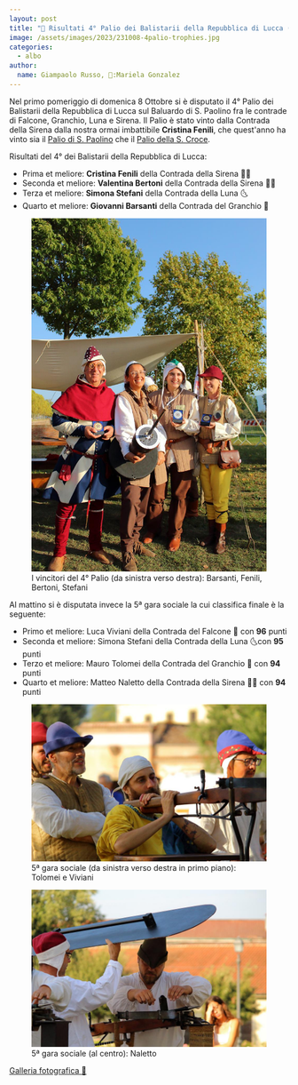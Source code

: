 ```yaml
---
layout: post
title: "🎯 Risultati 4° Palio dei Balistarii della Repubblica di Lucca (e 5ª gara sociale)"
image: /assets/images/2023/231008-4palio-trophies.jpg
categories:
  - albo
author:
  name: Giampaolo Russo, 📸:Mariela Gonzalez
---
```


Nel primo pomeriggio di domenica 8 Ottobre si è disputato il 4° Palio dei Balistarii della Repubblica di Lucca sul Baluardo di S. Paolino fra le contrade di Falcone, Granchio, Luna e Sirena. Il Palio è stato vinto dalla Contrada della Sirena dalla nostra ormai imbattibile **Cristina Fenili**, che quest'anno ha vinto sia il [Palio di S. Paolino](/2023/risultati-49mo-palio-san-paolino) che il [Palio della S. Croce](/2023/risultati-15mo-palio-santa-croce).

<!-- more -->

Risultati del 4° dei Balistarii della Repubblica di Lucca:

* Prima et meliore: **Cristina Fenili** della Contrada della Sirena 🧜🏻
* Seconda et meliore: **Valentina Bertoni** della Contrada della Sirena 🧜🏻
* Terza et meliore: **Simona Stefani** della Contrada della Luna 🌜
* Quarto et meliore: **Giovanni Barsanti** della Contrada del Granchio 🦀

<figure class="align-center">
    <img src="/assets/images/2023/231008-4palio-winners-fenili-bertoni-stefani-barsanti.jpg" alt="Vincitori del 4° Palio: Fenili, Bertoni, Stefani, Barsanti">
  <figcaption>I vincitori del 4° Palio (da sinistra verso destra): Barsanti, Fenili, Bertoni, Stefani</figcaption>
</figure>

Al mattino si è disputata invece la 5ª gara sociale la cui classifica finale è la seguente:

* Primo et meliore: Luca Viviani della Contrada del Falcone 🦅 con **96** punti
* Seconda et meliore: Simona Stefani della Contrada della Luna 🌜con **95** punti
* Terzo et meliore: Mauro Tolomei della Contrada del Granchio 🦀 con **94** punti
* Quarto et meliore: Matteo Naletto della Contrada della Sirena 🧜🏻 con **94** punti

<figure class="align-center">
    <img src="/assets/images/2023/231008-5gs-viviani-tolomei.jpg" alt="5ª gara sociale: Tolomei e Viviani in primo piano">
  <figcaption>5ª gara sociale  (da sinistra verso destra in primo piano): Tolomei e Viviani</figcaption>
</figure>

<figure class="align-center">
    <img src="/assets/images/2023/231008-5gs-naletto.jpg" alt="5ª gara sociale: Naletto incocca la verretta">
  <figcaption>5ª gara sociale (al centro): Naletto</figcaption>
</figure>

[Galleria fotografica 📸](https://photos.app.goo.gl/A9ccYPcwKXKZFnKa8)
